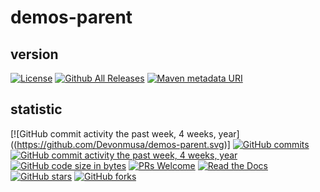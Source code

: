# demos-parent
## version
[![License](https://img.shields.io/badge/license-Apache-blue.svg)](http://opensource.org/licenses/Apache)
[![Github All Releases](https://img.shields.io/github/downloads/atom/atom/total.svg)](https://github.com/Devonmusa/demos-parent)
[![Maven metadata URI](https://img.shields.io/maven-metadata/v/http/central.maven.org/maven3/com/google/code/gson/gson/maven-metadata.xml.svg)](https://github.com/Devonmusa/demos-parent)

## statistic
[![GitHub commit activity the past week, 4 weeks, year]((https://github.com/Devonmusa/demos-parent.svg)]
[![GitHub commits](https://img.shields.io/github/commits-since/SubtitleEdit/subtitleedit/3.4.7.svg)](https://github.com/Devonmusa/demos-parent)
[![GitHub commit activity the past week, 4 weeks, year](https://img.shields.io/github/commit-activity/y/eslint/eslint.svg)](https://github.com/Devonmusa/demos-parent)
[![GitHub code size in bytes](https://img.shields.io/github/languages/code-size/badges/shields.svg)](https://github.com/Devonmusa/demos-parent)
[![PRs Welcome](https://img.shields.io/badge/PRs-welcome-brightgreen.svg)](https://github.com/Devonmusa/demos-parent/pulls)
[![Read the Docs](https://img.shields.io/readthedocs/pip.svg)](https://github.com/Devonmusa/demos-parent)
[![GitHub stars](https://img.shields.io/github/stars/Devonmusa/demos-parent.svg?style=social&label=Stars)](https://github.com/Devonmusa/demos-parent)
[![GitHub forks](https://img.shields.io/github/forks/Devonmusa/demos-parent.svg?style=social&label=Fork)](https://github.com/Devonmusa/demos-parent)

